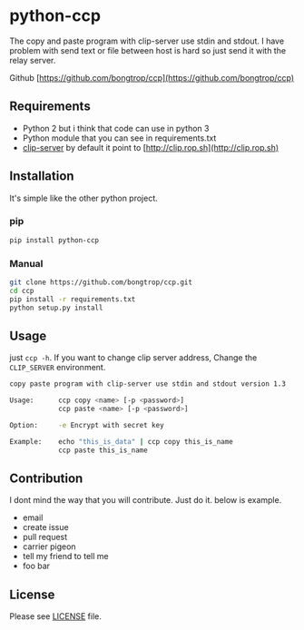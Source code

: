 # python-ccp

The copy and paste program with clip-server use stdin and stdout. I have problem with send text or file between host is hard so just send it with the relay server.

Github [https://github.com/bongtrop/ccp](https://github.com/bongtrop/ccp)

## Requirements

- Python 2 but i think that code can use in python 3
- Python module that you can see in requirements.txt
- [clip-server](https://github.com/bongtrop/clip-server) by default it point to [http://clip.rop.sh](http://clip.rop.sh)

## Installation

It's simple like the other python project.

### pip 

```bash
pip install python-ccp
```

### Manual

```bash
git clone https://github.com/bongtrop/ccp.git
cd ccp
pip install -r requirements.txt
python setup.py install
```

## Usage

just ```ccp -h```. If you want to change clip server address, Change the `CLIP_SERVER` environment.

```bash
copy paste program with clip-server use stdin and stdout version 1.3

Usage:      ccp copy <name> [-p <password>]
            ccp paste <name> [-p <password>]

Option:     -e Encrypt with secret key

Example:    echo "this_is_data" | ccp copy this_is_name
            ccp paste this_is_name
```

## Contribution

I dont mind the way that you will contribute. Just do it. below is example.

- email
- create issue
- pull request
- carrier pigeon
- tell my friend to tell me
- foo bar

## License

Please see [LICENSE](LICENSE) file.
